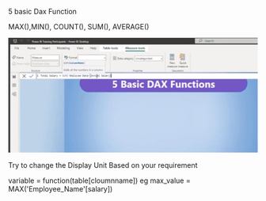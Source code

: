 5 basic Dax Function 

MAX(),MIN(), COUNT(), SUM(), AVERAGE()

![pics/sintax.png](pics/sintax.png)

Try to change the Display Unit Based on your requirement 

variable = function(table[cloumnname])
eg
max_value = MAX('Employee_Name'[salary])